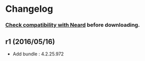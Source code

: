 # Changelog

### [Check compatibility with Neard](https://github.com/crazy-max/neard/wiki/toolNotepad2-mod#latest) before downloading.

## r1 (2016/05/16)

* Add bundle : 4.2.25.972
